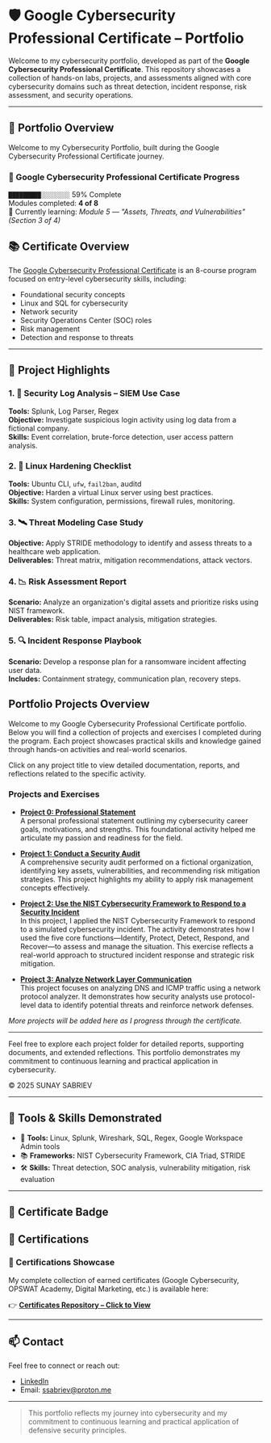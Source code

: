 # 🛡️ Google Cybersecurity Professional Certificate – Portfolio

Welcome to my cybersecurity portfolio, developed as part of the **Google Cybersecurity Professional Certificate**. This repository showcases a collection of hands-on labs, projects, and assessments aligned with core cybersecurity domains such as threat detection, incident response, risk assessment, and security operations.

---
## 📁 Portfolio Overview

Welcome to my Cybersecurity Portfolio, built during the Google Cybersecurity Professional Certificate journey.

### 🎯 Google Cybersecurity Professional Certificate Progress

`█████████░░░░░░░░` 59% Complete  
Modules completed: **4 of 8**  
🔄 Currently learning: *Module 5 — "Assets, Threats, and Vulnerabilities" (Section 3 of 4)*

## 📚 Certificate Overview

The [Google Cybersecurity Professional Certificate](https://www.coursera.org/professional-certificates/google-cybersecurity) is an 8-course program focused on entry-level cybersecurity skills, including:

- Foundational security concepts
- Linux and SQL for cybersecurity
- Network security
- Security Operations Center (SOC) roles
- Risk management
- Detection and response to threats

---

## 📂 Project Highlights

### 1. 🧩 **Security Log Analysis – SIEM Use Case**
**Tools:** Splunk, Log Parser, Regex  
**Objective:** Investigate suspicious login activity using log data from a fictional company.  
**Skills:** Event correlation, brute-force detection, user access pattern analysis.

### 2. 🔐 **Linux Hardening Checklist**
**Tools:** Ubuntu CLI, `ufw`, `fail2ban`, auditd  
**Objective:** Harden a virtual Linux server using best practices.  
**Skills:** System configuration, permissions, firewall rules, monitoring.

### 3. 🛰️ **Threat Modeling Case Study**
**Objective:** Apply STRIDE methodology to identify and assess threats to a healthcare web application.  
**Deliverables:** Threat matrix, mitigation recommendations, attack vectors.

### 4. 📉 **Risk Assessment Report**
**Scenario:** Analyze an organization's digital assets and prioritize risks using NIST framework.  
**Deliverables:** Risk table, impact analysis, mitigation strategies.

### 5. 🔍 **Incident Response Playbook**
**Scenario:** Develop a response plan for a ransomware incident affecting user data.  
**Includes:** Containment strategy, communication plan, recovery steps.

## Portfolio Projects Overview

Welcome to my Google Cybersecurity Professional Certificate portfolio. Below you will find a collection of projects and exercises I completed during the program. Each project showcases practical skills and knowledge gained through hands-on activities and real-world scenarios.

Click on any project title to view detailed documentation, reports, and reflections related to the specific activity.

### Projects and Exercises

- **[Project 0: Professional Statement](./Project-0_Professional-Statement/)**  
  A personal professional statement outlining my cybersecurity career goals, motivations, and strengths. This foundational activity helped me articulate my passion and readiness for the field.

- **[Project 1: Conduct a Security Audit](./Project-1_Security-Audit/)**  
  A comprehensive security audit performed on a fictional organization, identifying key assets, vulnerabilities, and recommending risk mitigation strategies. This project highlights my ability to apply risk management concepts effectively.

- **[Project 2: Use the NIST Cybersecurity Framework to Respond to a Security Incident](./Project-2_Security-Audit_DDoS%20attack%20Security%20Plan%20(NIST%20CSF)/)**  
  In this project, I applied the NIST Cybersecurity Framework to respond to a simulated cybersecurity incident. The activity demonstrates how I used the five core functions—Identify, Protect, Detect, Respond, and Recover—to assess and manage the situation. This exercise reflects a real-world approach to structured incident response and strategic risk mitigation.

- **[Project 3: Analyze Network Layer Communication](./Project-3_Analyze_Network_Layer_Communication)**  
  This project focuses on analyzing DNS and ICMP traffic using a network protocol analyzer. It demonstrates how security analysts use protocol-level data to identify potential threats and reinforce network defenses.

*More projects will be added here as I progress through the certificate.*

---

Feel free to explore each project folder for detailed reports, supporting documents, and extended reflections. This portfolio demonstrates my commitment to continuous learning and practical application in cybersecurity.

© 2025 SUNAY SABRIEV


---

## 🧰 Tools & Skills Demonstrated

- 🔧 **Tools:** Linux, Splunk, Wireshark, SQL, Regex, Google Workspace Admin tools  
- 📚 **Frameworks:** NIST Cybersecurity Framework, CIA Triad, STRIDE  
- 🛠 **Skills:** Threat detection, SOC analysis, vulnerability mitigation, risk evaluation

---

## 📄 Certificate Badge

## 📜 Certifications

### 🏅 Certifications Showcase

My complete collection of earned certificates (Google Cybersecurity, OPSWAT Academy, Digital Marketing, etc.) is available here:

👉 **[Certificates Repository – Click to View](https://github.com/ssabriev/Professional-Certificates-Portfolio)**  

---

## 📫 Contact

Feel free to connect or reach out:

- [LinkedIn](https://linkedin.com/in/sunay-sabriev)
- Email: ssabriev@proton.me

---

> This portfolio reflects my journey into cybersecurity and my commitment to continuous learning and practical application of defensive security principles.

